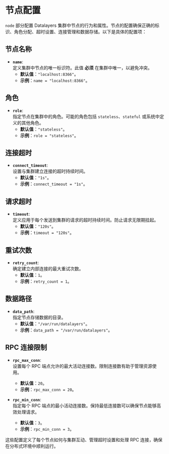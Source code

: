 # 节点配置

`node` 部分配置 Datalayers 集群中节点的行为和属性。节点的配置确保正确的标识、角色分配、超时设置、连接管理和数据存储。以下是具体的配置项：

## 节点名称

- **`name`**:  
  定义集群中节点的唯一标识符。此值 **必须** 在集群中唯一，以避免冲突。  
  - **默认值**：`"localhost:8366"`。
  - **示例**：`name = "localhost:8366"`。

## 角色

- **`role`**:  
  指定节点在集群中的角色。可能的角色包括 `stateless`、`stateful` 或系统中定义的其他角色。  
  - **默认值**：`"stateless"`。
  - **示例**：`role = "stateless"`。

## 连接超时

- **`connect_timeout`**:  
  设置与集群建立连接的超时持续时间。  
  - **默认值**：`"1s"`。
  - **示例**：`connect_timeout = "1s"`。

## 请求超时

- **`timeout`**:  
  定义应用于每个发送到集群的请求的超时持续时间。防止请求无限期挂起。  
  - **默认值**：`"120s"`。
  - **示例**：`timeout = "120s"`。

## 重试次数

- **`retry_count`**:  
  确定建立内部连接的最大重试次数。  
  - **默认值**：`1`。
  - **示例**：`retry_count = 1`。

## 数据路径

- **`data_path`**:  
  指定节点存储数据的目录。  
  - **默认值**：`"/var/run/datalayers"`。
  - **示例**：`data_path = "/var/run/datalayers"`。

## RPC 连接限制

- **`rpc_max_conn`**:  
  设置每个 RPC 端点允许的最大活动连接数。限制连接数有助于管理资源使用。  
  - **默认值**：`20`。
  - **示例**：`rpc_max_conn = 20`。

- **`rpc_min_conn`**:  
  指定每个 RPC 端点的最小活动连接数。保持最低连接数可以确保节点能够高效处理请求。  
  - **默认值**：`3`。
  - **示例**：`rpc_min_conn = 3`。

这些配置定义了每个节点如何与集群互动、管理超时设置和处理 RPC 连接，确保在分布式环境中顺利运行。
